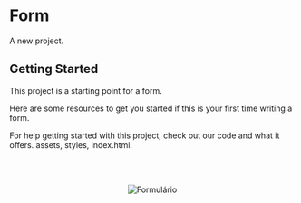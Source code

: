 # Form

A new project.

## Getting Started

This project is a starting point for a form.

Here are some resources to get you started if this is your first time writing a form.

For help getting started with this project, check out our code and what it offers.
assets, styles, index.html.

<!--START_SECTION:footer-->

<br />
<br />

<p align="center">
    <img align="center"  src="assets/formulario.png" alt="Formulário"/>
</p>

<!--END_SECTION:footer-->
